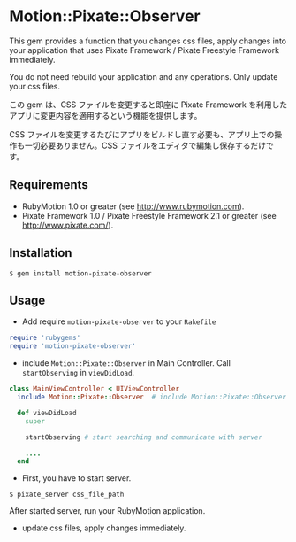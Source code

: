 # Motion::Pixate::Observer

This gem provides a function that you changes css files, apply changes into your application that uses Pixate Framework  /  Pixate Freestyle Framework immediately.

You do not need rebuild your application and any operations.
Only update your css files.

この gem は、CSS ファイルを変更すると即座に Pixate Framework を利用したアプリに変更内容を適用するという機能を提供します。

CSS ファイルを変更するたびにアプリをビルドし直す必要も、アプリ上での操作も一切必要ありません。CSS ファイルをエディタで編集し保存するだけです。

## Requirements

- RubyMotion 1.0 or greater (see http://www.rubymotion.com).
- Pixate Framework 1.0 / Pixate Freestyle Framework 2.1 or greater (see http://www.pixate.com/).

## Installation

```
$ gem install motion-pixate-observer
```

## Usage

- Add require `motion-pixate-observer` to your `Rakefile`

```ruby
require 'rubygems'
require 'motion-pixate-observer'
```

- include `Motion::Pixate::Observer` in Main Controller. Call `startObserving` in `viewDidLoad`.

```ruby
class MainViewController < UIViewController
  include Motion::Pixate::Observer  # include Motion::Pixate::Observer in Main Controller

  def viewDidLoad
    super

    startObserving # start searching and communicate with server

    ....
  end
```

- First, you have to start server.


```
$ pixate_server css_file_path
```

After started server, run your RubyMotion application.

- update css files, apply changes immediately.

